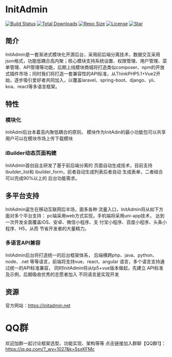 # InitAdmin

[![Build Status](https://travis-ci.org/ijry/initadmin.svg?branch=master)](https://travis-ci.org/ijry/initadmin)
[![Total Downloads](https://img.shields.io/github/downloads/ijry/initadmin/total.svg)](https://img.shields.io/github/downloads/ijry/initadmin/total.svg)
[![Repo Size](https://img.shields.io/github/repo-size/ijry/initadmin.svg)](https://img.shields.io/github/repo-size/ijry/initadmin.svg)
[![License](https://img.shields.io/github/license/ijry/initadmin.svg)](https://img.shields.io/github/license/ijry/initadmin.svg)
[![Star](https://img.shields.io/github/stars/ijry/initadmin.svg?style=social)](https://img.shields.io/github/stars/ijry/initadmin.svg?style=social)

## 简介
InitAdmin是一套渐进式模块化开源后台，采用前后端分离技术，数据交互采用json格式，功能低耦合高内聚；核心模块支持系统设置、权限管理、用户管理、菜单管理、API管理等功能，后期上线模块商城将打造类似composer、npm的开放式插件市场；同时我们将打造一套兼容性的API标准，从ThinkPHP5.1+Vue2开始，逐步吸引爱好者共同加入，以覆盖laravel、spring-boot、django、yii、koa、react等多语言框架。

## 特性

### 模块化
InitAdmi后台本着高内聚低耦合的原则， 模块作为InitAdin的最小功能包可以共享 用户可以在模块市场上传下载模块

### iBuilder动态页面构建

InitAdmin首创自主研发了基于前后端分离的 页面自动生成技术，目前支持ibuilder_list和 ibuilder_form，前者自动生成列表后者自动 生成表单，二者结合可以完成90%以上的 后台功能需求。

## 多平台支持

InitAdmin诞生在移动互联网后半场，面多各种 流量入口，InitAdmin将从如下方面对多个平台支持： pc端采用web方式实现，手机端将采用uni-app技术， 达到一次开发全面覆盖iOS、安卓、微信小程序、支 付宝小程序、百度小程序、头条小程序、H5，从而 节省开发者的大量精力。

### 多语言API兼容

InitAdmin后台将打造统一的后台框架体系， 后端横跨php、java、python、node、.net 等等语言，前端将支持vue、react、angular 语言，多个语言支持通过统一的API标准兼容， 同时InitAdmin将从tp5+vue版本做起，先建立 API标准及示例，后期吸收优秀的志愿者加入 不同语言是实现开发

## 资源

官方网站：https://initadmin.net

# QQ群
欢迎加群一起讨论框架选型、功能实现、架构等等
点击链接加入群聊【QQ群1】：https://jq.qq.com/?_wv=1027&k=5sxKFMc
